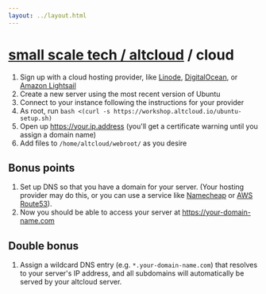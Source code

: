 ```yaml
---
layout: ../layout.html
---
```


# [small scale tech / altcloud](../) / cloud

1. Sign up with a cloud hosting provider, like [Linode](https://linode.com), [DigitalOcean](https://digitalocean.com), or [Amazon Lightsail](https://lightsail.aws.amazon.com)
1. Create a new server using the most recent version of Ubuntu
1. Connect to your instance following the instructions for your provider
1. As root, run `bash <(curl -s https://workshop.altcloud.io/ubuntu-setup.sh)`
1. Open up https://your.ip.address (you'll get a certificate warning until you assign a domain name)
1. Add files to `/home/altcloud/webroot/` as you desire

## Bonus points

1. Set up DNS so that you have a domain for your server. (Your hosting provider may do this, or you can use a service like [Namecheap](https://www.namecheap.com) or [AWS Route53](https://aws.amazon.com/route53/)).
1. Now you should be able to access your server at https://your-domain-name.com

## Double bonus

1. Assign a wildcard DNS entry (e.g. `*.your-domain-name.com`) that resolves to your server's IP address, and all subdomains will automatically be served by your altcloud server.
